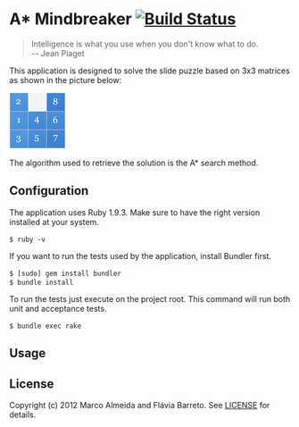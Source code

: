A* Mindbreaker [![Build Status][travis_logo]](http://travis-ci.org/marcoafilho/ai-mindbreaker)
==============

> Intelligence is what you use when you don't know what to do. <br>
> -- Jean Piaget

This application is designed to solve the slide puzzle based on 3x3 matrices as shown in the picture below:

![3x3 Slide puzzle][puzzle_image]

The algorithm used to retrieve the solution is the A* search method.

[travis_logo]:  https://secure.travis-ci.org/marcoafilho/ai-mindbreaker.png?branch=master
[puzzle_image]: https://github.com/marcoafilho/ai-mindbreaker/raw/master/resources/SLIDE.png "3x3 sliding puzzle"

Configuration
-------------
The application uses Ruby 1.9.3. Make sure to have the right version installed at your system.

	$ ruby -v

If you want to run the tests used by the application, install Bundler first.

	$ [sudo] gem install bundler
	$ bundle install
	
To run the tests just execute on the project root. This command will run both unit and acceptance tests.

	$ bundle exec rake

Usage
-----

License
-------
Copyright (c) 2012 Marco Almeida and Flávia Barreto. See [LICENSE][] for details.

[license]: https://github.com/marcoafilho/ai-mindbreaker/blob/master/LICENSE.md
